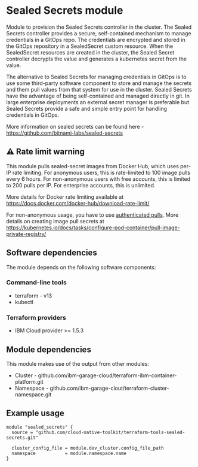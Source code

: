 # Sealed Secrets module

Module to provision the Sealed Secrets controller in the cluster. The Sealed Secrets controller provides a secure, self-contained mechanism to manage credentials in a GitOps repo. The credentials are encrypted and stored in the GitOps repository in a SealedSecret custom resource. When the SealedSecret resources are created in the cluster, the Sealed Secret controller decrypts the value and generates a kubernetes secret from the value.

The alternative to Sealed Secrets for managing credentials in GitOps is to use some third-party software component to store and manage the secrets and them pull values from that system for use in the cluster. Sealed Secrets have the advantage of being self-contained and managed directly in git. In large enterprise deployments an external secret manager is preferable but Sealed Secrets provide a safe and simple entry point for handling credentials in GitOps.

More information on sealed secrets can be found here - https://github.com/bitnami-labs/sealed-secrets

## ⚠️ Rate limit warning

This module pulls sealed-secret images from Docker Hub, which uses per-IP rate limiting.  For anonymous users, this is rate-limited to 100 image pulls every 6 hours.  For non-anonymous users with free accounts, this is limited to 200 pulls per IP.  For enterprise accounts, this is unlimited.  

More details for Docker rate limiting available at https://docs.docker.com/docker-hub/download-rate-limit/

For non-anonymous usage, you have to use [authenticated pulls](https://docs.docker.com/docker-hub/download-rate-limit/#how-do-i-authenticate-pull-requests).  More details on creating image pull secrets at https://kubernetes.io/docs/tasks/configure-pod-container/pull-image-private-registry/

## Software dependencies

The module depends on the following software components:

### Command-line tools

- terraform - v13
- kubectl

### Terraform providers

- IBM Cloud provider >= 1.5.3

## Module dependencies

This module makes use of the output from other modules:

- Cluster - github.com/ibm-garage-cloud/terraform-ibm-container-platform.git
- Namespace - github.com/ibm-garage-clout/terraform-cluster-namespace.git

## Example usage

```hcl-terraform
module "sealed_secrets" {
  source = "github.com/cloud-native-toolkit/terraform-tools-sealed-secrets.git"

  cluster_config_file = module.dev_cluster.config_file_path
  namespace           = module.namespace.name
}
```

